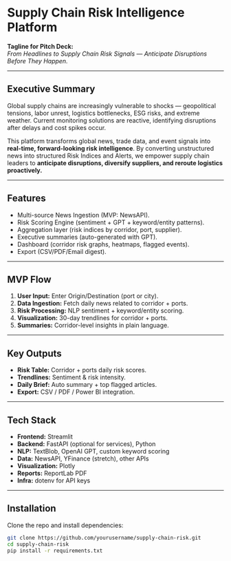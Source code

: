 # Supply Chain Risk Intelligence Platform

**Tagline for Pitch Deck:**  
*From Headlines to Supply Chain Risk Signals — Anticipate Disruptions Before They Happen.*

---

##  Executive Summary
Global supply chains are increasingly vulnerable to shocks — geopolitical tensions, labor unrest, logistics bottlenecks, ESG risks, and extreme weather. Current monitoring solutions are reactive, identifying disruptions after delays and cost spikes occur.

This platform transforms global news, trade data, and event signals into **real-time, forward-looking risk intelligence**. By converting unstructured news into structured Risk Indices and Alerts, we empower supply chain leaders to **anticipate disruptions, diversify suppliers, and reroute logistics proactively.**

---

##  Features
- Multi-source News Ingestion (MVP: NewsAPI).
- Risk Scoring Engine (sentiment + GPT + keyword/entity patterns).
- Aggregation layer (risk indices by corridor, port, supplier).
- Executive summaries (auto-generated with GPT).
- Dashboard (corridor risk graphs, heatmaps, flagged events).
- Export (CSV/PDF/Email digest).

---

##  MVP Flow
1. **User Input:** Enter Origin/Destination (port or city).
2. **Data Ingestion:** Fetch daily news related to corridor + ports.
3. **Risk Processing:** NLP sentiment + keyword/entity scoring.
4. **Visualization:** 30-day trendlines for corridor + ports.
5. **Summaries:** Corridor-level insights in plain language.

---

##  Key Outputs
- **Risk Table:** Corridor + ports daily risk scores.
- **Trendlines:** Sentiment & risk intensity.
- **Daily Brief:** Auto summary + top flagged articles.
- **Export:** CSV / PDF / Power BI integration.

---

## Tech Stack
- **Frontend:** Streamlit
- **Backend:** FastAPI (optional for services), Python
- **NLP:** TextBlob, OpenAI GPT, custom keyword scoring
- **Data:** NewsAPI, YFinance (stretch), other APIs
- **Visualization:** Plotly
- **Reports:** ReportLab PDF
- **Infra:** dotenv for API keys

---

##  Installation
Clone the repo and install dependencies:

```bash
git clone https://github.com/yourusername/supply-chain-risk.git
cd supply-chain-risk
pip install -r requirements.txt
